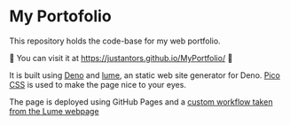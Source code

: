 # My Portofolio
This repository holds the code-base for my web portfolio.

:rocket: You can visit it at https://justantors.github.io/MyPortfolio/  :rocket:

It is built using [Deno](https://deno.land/) and [lume](https://lume.land/), an static web site generator for Deno. [Pico CSS](https://picocss.com/) is used to make the page nice to your eyes.

The page is deployed using GitHub Pages and a [custom workflow taken from the Lume webpage](https://lume.land/docs/advanced/deployment/#github-pages)

